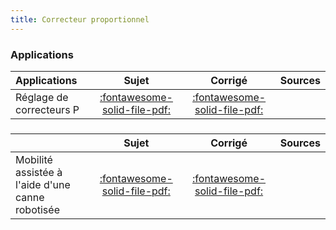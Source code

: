 ```yaml
---
title: Correcteur proportionnel 
---
```


### Applications 
 
| Applications | Sujet | Corrigé | Sources  | 
| :-------------- | :---: | :-----: | :------: | 
| Réglage de correcteurs P | [:fontawesome-solid-file-pdf:](http://xpessoles-cpge.fr/pdf/Cy_03_01_Application_01_P_Sujet.pdf) | [:fontawesome-solid-file-pdf:](http://xpessoles-cpge.fr/pdf/Cy_03_01_Application_01_P_Corrige.pdf) | 
###  
 
|  | Sujet | Corrigé | Sources  | 
| :-------------- | :---: | :-----: | :------: | 
| Mobilité assistée à l'aide d'une canne robotisée | [:fontawesome-solid-file-pdf:](http://xpessoles-cpge.fr/pdf/Cy_03_01_TD_P_01_CanneRobotisee_Sujet.pdf) | [:fontawesome-solid-file-pdf:](http://xpessoles-cpge.fr/pdf/Cy_03_01_TD_P_01_CanneRobotisee_Corrige.pdf) | 

